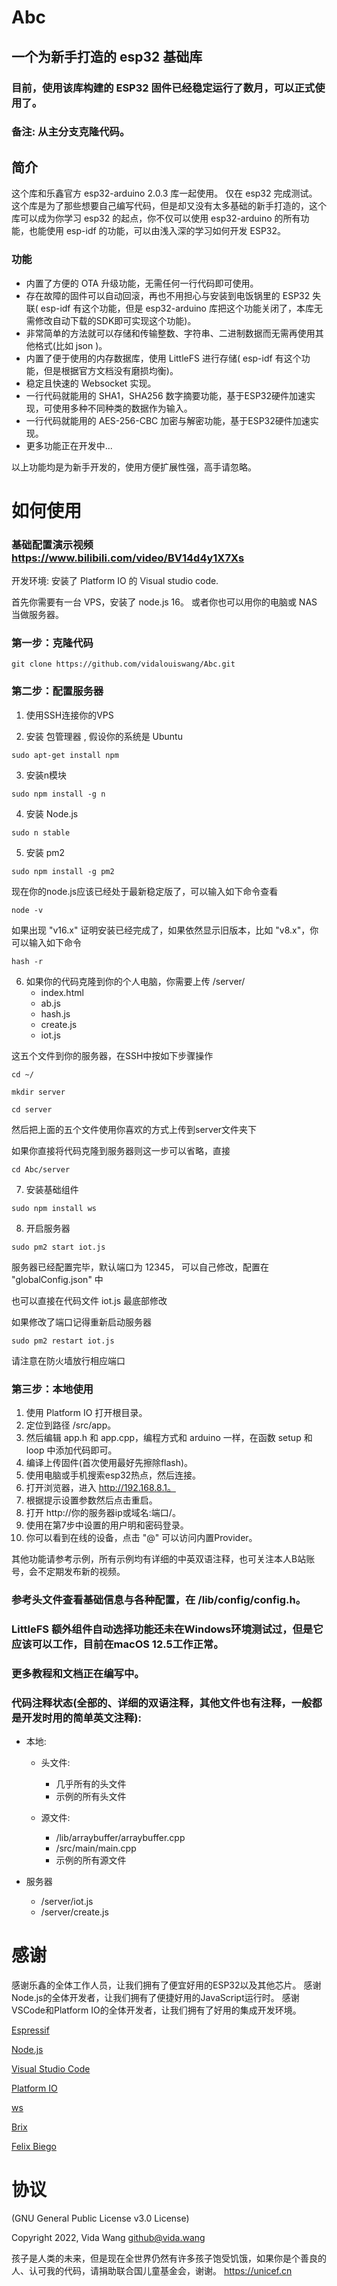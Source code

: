 # Abc

## 一个为新手打造的 esp32 基础库

### 目前，使用该库构建的 ESP32 固件已经稳定运行了数月，可以正式使用了。

### 备注: 从主分支克隆代码。

## 简介

这个库和乐鑫官方 esp32-arduino 2.0.3 库一起使用。
仅在 esp32 完成测试。
这个库是为了那些想要自己编写代码，但是却又没有太多基础的新手打造的，这个库可以成为你学习 esp32 的起点，你不仅可以使用 esp32-arduino 的所有功能，也能使用 esp-idf 的功能，可以由浅入深的学习如何开发 ESP32。

### 功能

* 内置了方便的 OTA 升级功能，无需任何一行代码即可使用。
* 存在故障的固件可以自动回滚，再也不用担心与安装到电饭锅里的 ESP32 失联( esp-idf 有这个功能，但是 esp32-arduino 库把这个功能关闭了，本库无需修改自动下载的SDK即可实现这个功能)。
* 非常简单的方法就可以存储和传输整数、字符串、二进制数据而无需再使用其他格式(比如 json )。
* 内置了便于使用的内存数据库，使用 LittleFS 进行存储( esp-idf 有这个功能，但是根据官方文档没有磨损均衡)。
* 稳定且快速的 Websocket 实现。
* 一行代码就能用的 SHA1，SHA256 数字摘要功能，基于ESP32硬件加速实现，可使用多种不同种类的数据作为输入。
* 一行代码就能用的 AES-256-CBC 加密与解密功能，基于ESP32硬件加速实现。
* 更多功能正在开发中...

以上功能均是为新手开发的，使用方便扩展性强，高手请忽略。

# 如何使用

### 基础配置演示视频 https://www.bilibili.com/video/BV14d4y1X7Xs

开发环境: 安装了 Platform IO 的 Visual studio code.

首先你需要有一台 VPS，安装了 node.js 16。
或者你也可以用你的电脑或 NAS 当做服务器。

### 第一步：克隆代码

```console
git clone https://github.com/vidalouiswang/Abc.git
```

### 第二步：配置服务器

1. 使用SSH连接你的VPS

2. 安装 包管理器 , 假设你的系统是 Ubuntu

```console
sudo apt-get install npm
```

3. 安装n模块
```console
sudo npm install -g n
```

4. 安装 Node.js
```console
sudo n stable
```

5. 安装 pm2
```console
sudo npm install -g pm2
```

现在你的node.js应该已经处于最新稳定版了，可以输入如下命令查看

```console
node -v
```

如果出现 "v16.x" 证明安装已经完成了，如果依然显示旧版本，比如 "v8.x"，你可以输入如下命令

```console
hash -r
```

6. 如果你的代码克隆到你的个人电脑，你需要上传
/server/
    - index.html
    - ab.js
    - hash.js
    - create.js
    - iot.js

这五个文件到你的服务器，在SSH中按如下步骤操作

```console
cd ~/
```
```console
mkdir server
```
```console
cd server
```

然后把上面的五个文件使用你喜欢的方式上传到server文件夹下

如果你直接将代码克隆到服务器则这一步可以省略，直接
```console
cd Abc/server
```

7. 安装基础组件
```console
sudo npm install ws
```

8. 开启服务器
```console
sudo pm2 start iot.js
```

服务器已经配置完毕，默认端口为 12345， 可以自己修改，配置在 "globalConfig.json" 中

也可以直接在代码文件 iot.js 最底部修改

如果修改了端口记得重新启动服务器
```console
sudo pm2 restart iot.js
```

请注意在防火墙放行相应端口

### 第三步：本地使用

1. 使用 Platform IO 打开根目录。
2. 定位到路径 /src/app。 
3. 然后编辑 app.h 和 app.cpp，编程方式和 arduino 一样，在函数 setup 和 loop 中添加代码即可。
4. 编译上传固件(首次使用最好先擦除flash)。
5. 使用电脑或手机搜索esp32热点，然后连接。
6. 打开浏览器，进入 http://192.168.8.1。
7. 根据提示设置参数然后点击重启。
8. 打开 http://你的服务器ip或域名:端口/。
9. 使用在第7步中设置的用户明和密码登录。
10. 你可以看到在线的设备，点击 "@" 可以访问内置Provider。

其他功能请参考示例，所有示例均有详细的中英双语注释，也可关注本人B站账号，会不定期发布新的视频。

### 参考头文件查看基础信息与各种配置，在 /lib/config/config.h。

### LittleFS 额外组件自动选择功能还未在Windows环境测试过，但是它应该可以工作，目前在macOS 12.5工作正常。

### 更多教程和文档正在编写中。

### 代码注释状态(全部的、详细的双语注释，其他文件也有注释，一般都是开发时用的简单英文注释):

* 本地:

    * 头文件:

        * 几乎所有的头文件
        * 示例的所有头文件

    * 源文件:

        * /lib/arraybuffer/arraybuffer.cpp
        * /src/main/main.cpp
        * 示例的所有源文件

* 服务器

    * /server/iot.js
    * /server/create.js

# 感谢

感谢乐鑫的全体工作人员，让我们拥有了便宜好用的ESP32以及其他芯片。
感谢Node.js的全体开发者，让我们拥有了便捷好用的JavaScript运行时。
感谢VSCode和Platform IO的全体开发者，让我们拥有了好用的集成开发环境。

[Espressif](https://github.com/espressif)

[Node.js](https://github.com/nodejs)

[Visual Studio Code](https://github.com/microsoft/vscode)

[Platform IO](https://github.com/platformio)

[ws](https://github.com/websockets/ws)

[Brix](https://github.com/brix/crypto-js)

[Felix Biego](https://github.com/fbiego/ESP32Time)

# 协议

(GNU General Public License v3.0 License)

Copyright 2022, Vida Wang <github@vida.wang>

孩子是人类的未来，但是现在全世界仍然有许多孩子饱受饥饿，如果你是个善良的人、认可我的代码，请捐助联合国儿童基金会，谢谢。
https://unicef.cn
